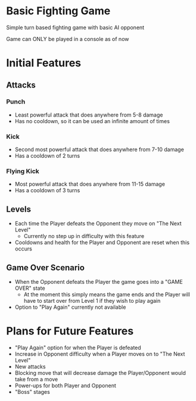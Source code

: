 # Basic Fighting Game
Simple turn based fighting game with basic AI opponent

Game can ONLY be played in a console as of now

# Initial Features

## Attacks
### Punch
- Least powerful attack that does anywhere from 5-8 damage
- Has no cooldown, so it can be used an infinite amount of times
### Kick
- Second most powerful attack that does anywhere from 7-10 damage
- Has a cooldown of 2 turns
### Flying Kick
- Most powerful attack that does anywhere from 11-15 damage
- Has a cooldown of 3 turns

## Levels
- Each time the Player defeats the Opponent they move on "The Next Level"
  - Currently no step up in difficulty with this feature
- Cooldowns and health for the Player and Opponent are reset when this occurs

## Game Over Scenario
- When the Opponent defeats the Player the game goes into a "GAME OVER" state
  - At the moment this simply means the game ends and the Player will have to start over from Level 1
    if they wish to play again
- Option to "Play Again" currently not available

# Plans for Future Features
- "Play Again" option for when the Player is defeated
- Increase in Opponent difficulty when a Player moves on to "The Next Level"
- New attacks
- Blocking move that will decrease damage the Player/Opponent would take from a move
- Power-ups for both Player and Opponent
- "Boss" stages
